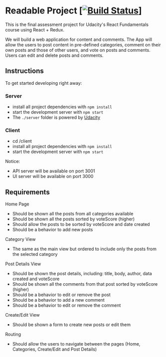 # Readable Project [[![Build Status](https://travis-ci.org/wesleyamaro/react-readable-app.svg?branch=master)](https://travis-ci.org/wesleyamaro/react-readable-app)]
This is the final assessment project for Udacity's React Fundamentals course using React + Redux.

We will build a web application for content and comments. The App will allow the users to post content in pre-defined categories, comment on their own posts and those of other users, and vote on posts and comments. Users can edit and delete posts and comments.

## Instructions
To get started developing right away:

### Server
* install all project dependencies with `npm install`
* start the development server with `npm start`
* The `./server` folder is powered by [Udacity](https://github.com/udacity/reactnd-project-readable-starter)

### Client
* cd /client
* install all project dependencies with `npm install`
* start the development server with `npm start`

Notice:
* API server will be available on port 3001
* UI server will be available on port 3000

## Requirements
Home Page
* Should be shown all the posts from all categories available
* Should be shown all the posts sorted by voteScore (higher)
* Should allow the posts to be sorted by voteScore and date created
* Should be a behavior to add new posts

Category View
* The same as the main view but ordered to include only the posts from the selected category

Post Details View
* Should be shown the post details, including: title, body, author, data created and voteScore
* Should be shown all the comments from that post sorted by voteScore (higher)
* Should be a behavior to edit or remove the post
* Should be a behavior to add a new comment
* Should be a behavior to edit or remove the comment

Create/Edit View
* Should be shown a form to create new posts or edit them

Routing
* Should allow the users to navigate between the pages (Home, Categories, Create/Edit and Post Details)
